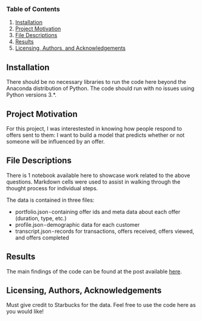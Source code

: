 ### Table of Contents

1. [Installation](#installation)
2. [Project Motivation](#motivation)
3. [File Descriptions](#files)
4. [Results](#results)
5. [Licensing, Authors, and Acknowledgements](#licensing)

## Installation <a name="installation"></a>

There should be no necessary libraries to run the code here beyond the Anaconda distribution of Python. The code should run with no issues using Python versions 3.*.

## Project Motivation<a name="motivation"></a>

For this project, I was interestested in knowing how people respond to offers sent to them:
I want to build a model that predicts whether or not someone will be influenced by an offer.


## File Descriptions <a name="files"></a>

There is 1 notebook available here to showcase work related to the above questions. Markdown cells were used to assist in walking through the thought process for individual steps.

The data is contained in three files:
* portfolio.json - containing offer ids and meta data about each offer (duration, type, etc.)
* profile.json - demographic data for each customer
* transcript.json - records for transactions, offers received, offers viewed, and offers completed

## Results<a name="results"></a>

The main findings of the code can be found at the post available [here](https://medium.com/@vishalmadheshia/can-we-guess-what-offers-influence-customers-at-starbucks-3bc9463d6f64).

## Licensing, Authors, Acknowledgements<a name="licensing"></a>

Must give credit to Starbucks for the data. Feel free to use the code here as you would like! 
